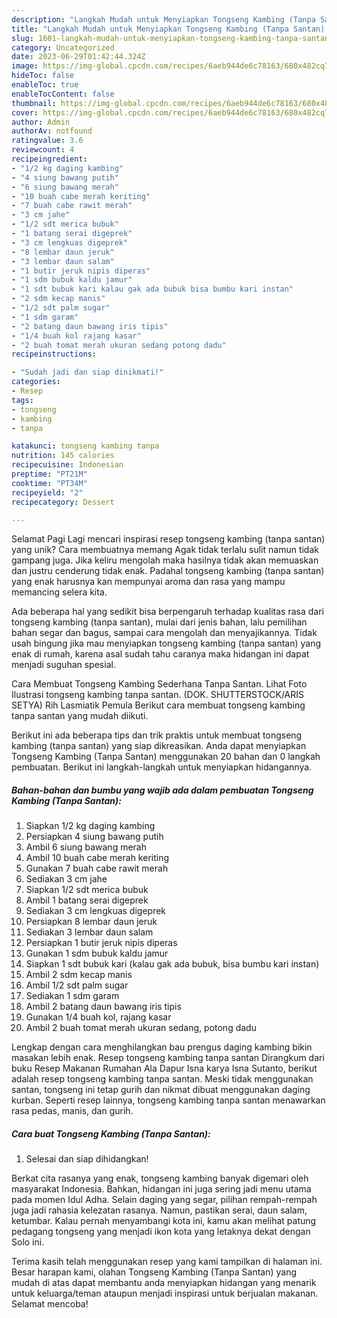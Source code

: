 ```yaml
---
description: "Langkah Mudah untuk Menyiapkan Tongseng Kambing (Tanpa Santan) yang Lezat Sekali, Lezat"
title: "Langkah Mudah untuk Menyiapkan Tongseng Kambing (Tanpa Santan) yang Lezat Sekali, Lezat"
slug: 1601-langkah-mudah-untuk-menyiapkan-tongseng-kambing-tanpa-santan-yang-lezat-sekali-lezat
category: Uncategorized
date: 2023-06-29T01:42:44.324Z
image: https://img-global.cpcdn.com/recipes/6aeb944de6c78163/680x482cq70/tongseng-kambing-tanpa-santan-foto-resep-utama.jpg
hideToc: false
enableToc: true
enableTocContent: false
thumbnail: https://img-global.cpcdn.com/recipes/6aeb944de6c78163/680x482cq70/tongseng-kambing-tanpa-santan-foto-resep-utama.jpg
cover: https://img-global.cpcdn.com/recipes/6aeb944de6c78163/680x482cq70/tongseng-kambing-tanpa-santan-foto-resep-utama.jpg
author: Admin
authorAv: notfound
ratingvalue: 3.6
reviewcount: 4
recipeingredient:
- "1/2 kg daging kambing"
- "4 siung bawang putih"
- "6 siung bawang merah"
- "10 buah cabe merah keriting"
- "7 buah cabe rawit merah"
- "3 cm jahe"
- "1/2 sdt merica bubuk"
- "1 batang serai digeprek"
- "3 cm lengkuas digeprek"
- "8 lembar daun jeruk"
- "3 lembar daun salam"
- "1 butir jeruk nipis diperas"
- "1 sdm bubuk kaldu jamur"
- "1 sdt bubuk kari kalau gak ada bubuk bisa bumbu kari instan"
- "2 sdm kecap manis"
- "1/2 sdt palm sugar"
- "1 sdm garam"
- "2 batang daun bawang iris tipis"
- "1/4 buah kol rajang kasar"
- "2 buah tomat merah ukuran sedang potong dadu"
recipeinstructions:

- "Sudah jadi dan siap dinikmati!"
categories:
- Resep
tags:
- tongseng
- kambing
- tanpa

katakunci: tongseng kambing tanpa 
nutrition: 145 calories
recipecuisine: Indonesian
preptime: "PT21M"
cooktime: "PT34M"
recipeyield: "2"
recipecategory: Dessert

---
```



Selamat Pagi Lagi mencari inspirasi resep tongseng kambing (tanpa santan) yang unik? Cara membuatnya memang Agak tidak terlalu sulit namun tidak gampang juga. Jika keliru mengolah maka hasilnya tidak akan memuaskan dan justru cenderung tidak enak. Padahal tongseng kambing (tanpa santan) yang enak harusnya kan mempunyai aroma dan rasa yang mampu memancing selera kita.


Ada beberapa hal yang sedikit bisa berpengaruh terhadap kualitas rasa dari tongseng kambing (tanpa santan), mulai dari jenis bahan, lalu pemilihan bahan segar dan bagus, sampai cara mengolah dan menyajikannya. Tidak usah bingung jika mau menyiapkan tongseng kambing (tanpa santan) yang enak di rumah, karena asal sudah tahu caranya maka hidangan ini dapat menjadi suguhan spesial.

Cara Membuat Tongseng Kambing Sederhana Tanpa Santan. Lihat Foto Ilustrasi tongseng kambing tanpa santan. (DOK. SHUTTERSTOCK/ARIS SETYA) Rih Lasmiatik Pemula Berikut cara membuat tongseng kambing tanpa santan yang mudah diikuti.


Berikut ini ada beberapa tips dan trik praktis untuk membuat tongseng kambing (tanpa santan) yang siap dikreasikan. Anda dapat menyiapkan Tongseng Kambing (Tanpa Santan) menggunakan 20 bahan dan 0 langkah pembuatan. Berikut ini langkah-langkah untuk menyiapkan hidangannya.

<!--inarticleads1-->

##### Bahan-bahan dan bumbu yang wajib ada dalam pembuatan Tongseng Kambing (Tanpa Santan):

1. Siapkan 1/2 kg daging kambing
1. Persiapkan 4 siung bawang putih
1. Ambil 6 siung bawang merah
1. Ambil 10 buah cabe merah keriting
1. Gunakan 7 buah cabe rawit merah
1. Sediakan 3 cm jahe
1. Siapkan 1/2 sdt merica bubuk
1. Ambil 1 batang serai digeprek
1. Sediakan 3 cm lengkuas digeprek
1. Persiapkan 8 lembar daun jeruk
1. Sediakan 3 lembar daun salam
1. Persiapkan 1 butir jeruk nipis diperas
1. Gunakan 1 sdm bubuk kaldu jamur
1. Siapkan 1 sdt bubuk kari (kalau gak ada bubuk, bisa bumbu kari instan)
1. Ambil 2 sdm kecap manis
1. Ambil 1/2 sdt palm sugar
1. Sediakan 1 sdm garam
1. Ambil 2 batang daun bawang iris tipis
1. Gunakan 1/4 buah kol, rajang kasar
1. Ambil 2 buah tomat merah ukuran sedang, potong dadu


Lengkap dengan cara menghilangkan bau prengus daging kambing bikin masakan lebih enak. Resep tongseng kambing tanpa santan Dirangkum dari buku Resep Makanan Rumahan Ala Dapur Isna karya Isna Sutanto, berikut adalah resep tongseng kambing tanpa santan. Meski tidak menggunakan santan, tongseng ini tetap gurih dan nikmat dibuat menggunakan daging kurban. Seperti resep lainnya, tongseng kambing tanpa santan menawarkan rasa pedas, manis, dan gurih. 

<!--inarticleads2-->

##### Cara buat Tongseng Kambing (Tanpa Santan):


1. Selesai dan siap dihidangkan!

Berkat cita rasanya yang enak, tongseng kambing banyak digemari oleh masyarakat Indonesia. Bahkan, hidangan ini juga sering jadi menu utama pada momen Idul Adha. Selain daging yang segar, pilihan rempah-rempah juga jadi rahasia kelezatan rasanya. Namun, pastikan serai, daun salam, ketumbar. Kalau pernah menyambangi kota ini, kamu akan melihat patung pedagang tongseng yang menjadi ikon kota yang letaknya dekat dengan Solo ini. 

Terima kasih telah menggunakan resep yang kami tampilkan di halaman ini. Besar harapan kami, olahan Tongseng Kambing (Tanpa Santan) yang mudah di atas dapat membantu anda menyiapkan hidangan yang menarik untuk keluarga/teman ataupun menjadi inspirasi untuk berjualan makanan. Selamat mencoba!
